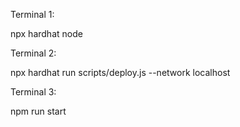 Terminal 1:

npx hardhat node

Terminal 2:

npx hardhat run scripts/deploy.js --network localhost

Terminal 3:

npm run start
